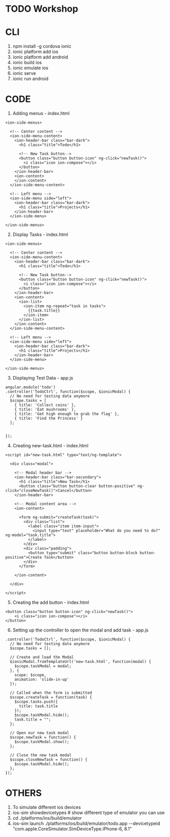 TODO Workshop
=========================

CLI
=========================
1. npm install -g cordova ionic
2. ionic platform add ios
3. ionic platform add android
4. ionic build ios
5. ionic emulate ios
6. ionic serve
7. ionic run android


CODE
========================
1. Adding menus - index.html
```
<ion-side-menus>

  <!-- Center content -->
  <ion-side-menu-content>
	<ion-header-bar class="bar-dark">
	  <h1 class="title">Todo</h1>

	  <!-- New Task button-->
	  <button class="button button-icon" ng-click="newTask()">
		<i class="icon ion-compose"></i>
	  </button>
	</ion-header-bar>
	<ion-content>
	</ion-content>
  </ion-side-menu-content>

  <!-- Left menu -->
  <ion-side-menu side="left">
	<ion-header-bar class="bar-dark">
	  <h1 class="title">Projects</h1>
	</ion-header-bar>
  </ion-side-menu>

</ion-side-menus>
```
2. Display Tasks - index.html
```
<ion-side-menus>

  <!-- Center content -->
  <ion-side-menu-content>
	<ion-header-bar class="bar-dark">
	  <h1 class="title">Todo</h1>

	  <!-- New Task button-->
	  <button class="button button-icon" ng-click="newTask()">
		<i class="icon ion-compose"></i>
	  </button>
	</ion-header-bar>
	<ion-content>
	  <ion-list>
		<ion-item ng-repeat="task in tasks">
		  {{task.title}}
		</ion-item>
	  </ion-list>
	</ion-content>
  </ion-side-menu-content>

  <!-- Left menu -->
  <ion-side-menu side="left">
	<ion-header-bar class="bar-dark">
	  <h1 class="title">Projects</h1>
	</ion-header-bar>
  </ion-side-menu>

</ion-side-menus>
```
3. Displaying Test Data - app.js
```
angular.module('todo')
.controller('TodoCtrl', function($scope, $ionicModal) {
  // No need for testing data anymore
  $scope.tasks = [
	{ title: 'Collect coins' },
	{ title: 'Eat mushrooms' },
	{ title: 'Get high enough to grab the flag' },
	{ title: 'Find the Princess' }
  ];


});

```
4. Creating new-task.html - index.html
```
<script id="new-task.html" type="text/ng-template">

  <div class="modal">

	<!-- Modal header bar -->
	<ion-header-bar class="bar-secondary">
	  <h1 class="title">New Task</h1>
	  <button class="button button-clear button-positive" ng-click="closeNewTask()">Cancel</button>
	</ion-header-bar>

	<!-- Modal content area -->
	<ion-content>

	  <form ng-submit="createTask(task)">
		<div class="list">
		  <label class="item item-input">
			<input type="text" placeholder="What do you need to do?" ng-model="task.title">
		  </label>
		</div>
		<div class="padding">
		  <button type="submit" class="button button-block button-positive">Create Task</button>
		</div>
	  </form>

	</ion-content>

  </div>

</script>
```
5. Creating the add button - index.html
```
<button class="button button-icon" ng-click="newTask()">
	<i class="icon ion-compose"></i>
</button>
```
6. Setting up the controller to open the modal and add task - app.js
```
.controller('TodoCtrl', function($scope, $ionicModal) {
  // No need for testing data anymore
  $scope.tasks = [];

  // Create and load the Modal
  $ionicModal.fromTemplateUrl('new-task.html', function(modal) {
	$scope.taskModal = modal;
  }, {
	scope: $scope,
	animation: 'slide-in-up'
  });

  // Called when the form is submitted
  $scope.createTask = function(task) {
	$scope.tasks.push({
	  title: task.title
	});
	$scope.taskModal.hide();
	task.title = "";
  };

  // Open our new task modal
  $scope.newTask = function() {
	$scope.taskModal.show();
  };

  // Close the new task modal
  $scope.closeNewTask = function() {
	$scope.taskModal.hide();
  };
});

```

OTHERS
================
1. To simulate different ios devices
  1. ios-sim showdevicetypes # show different type of emulator you can use
  2. cd ./platforms/ios/build/emulator
  3. ios-sim launch ./platforms/ios/build/emulator/todo.app --devicetypeid "com.apple.CoreSimulator.SimDeviceType.iPhone-6, 8.1"
